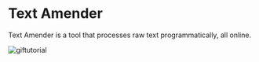 # Text Amender

Text Amender is a tool that processes raw text
programmatically, all online.

![giftutorial](https://user-images.githubusercontent.com/93059453/198783245-acd956bf-1071-4651-a895-b5226eb0f386.gif)

